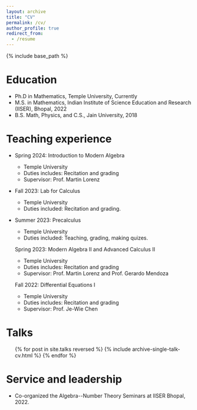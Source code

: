 ```yaml
---
layout: archive
title: "CV"
permalink: /cv/
author_profile: true
redirect_from:
  - /resume
---
```


{% include base_path %}

Education
======
* Ph.D in Mathematics, Temple University, Currently
* M.S. in Mathematics, Indian Institute of Science Education and Research (IISER), Bhopal, 2022
* B.S. Math, Physics, and C.S., Jain University, 2018

Teaching experience
======
* Spring 2024: Introduction to Modern Algebra
  * Temple University
  * Duties includes: Recitation and grading
  * Supervisor: Prof. Martin Lorenz

* Fall 2023: Lab for Calculus
  * Temple University
  * Duties included: Recitation and grading. 

* Summer 2023: Precalculus
  * Temple University
  * Duties included: Teaching, grading, making quizes.

  Spring 2023: Modern Algebra II and Advanced Calculus II
  * Temple University
  * Duties includes: Recitation and grading
  * Supervisor: Prof. Martin Lorenz and Prof. Gerardo Mendoza
 
  Fall 2022: Differential Equations I
  * Temple University
  * Duties includes: Recitation and grading
  * Supervisor: Prof. Je-Wie Chen


Talks
======
  <ul>{% for post in site.talks reversed %}
    {% include archive-single-talk-cv.html  %}
  {% endfor %}</ul>
    
Service and leadership
======
* Co-organized the Algebra--Number Theory Seminars at IISER Bhopal, 2022.
